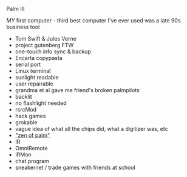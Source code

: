 Palm III

*MY* first computer - third best computer I've ever used was a late 90s business tool

* Tom Swift & Jules Verne
 * project gutenberg FTW
* one-touch info sync & backup
 * Encarta copypasta
* serial port
 * Linux terminal
* sunlight readable
* user repairable
 * grandma et al gave me friend's broken palmpilots
* backlit
 * no flashlight needed
* rsrcMod
 * hack games
* grokable
 * vague idea of what all the chips did, what a digitizer was, etc
* ["zen of palm"](http://www.accessdevnet.com/docs/zenofpalm.pdf)
* IR
 * OmniRemote
 * IRMon
 * chat program
 * sneakernet / trade games with friends at school
